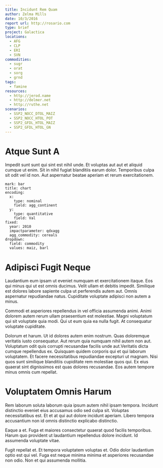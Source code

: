 ```yaml
---
title: Incidunt Rem Quam
author: Zelma Mills
date: 10/3/2016
report url: http://rosario.com
type: brief
project: Galactica
locations:
  - AFG
  - CLP
  - ERI
  - SVN
commodities:
  - sugr
  - orat
  - sorg
  - grnd
tags:
  - famine
resources:
  - http://jerod.name
  - http://delmer.net
  - http://ruthe.net
scenarios:
  - SSP2_NOCC_DTOL_MAIZ
  - SSP2_NOCC_HTOL_POT
  - SSP2_GFDL_HTOL_MAIZ
  - SSP2_GFDL_HTOL_GN
---
```

# Atque Sunt A
Impedit sunt sunt qui sint est nihil unde. Et voluptas aut aut et aliquid cumque ut enim. Sit in nihil fugiat blanditiis earum dolor. Temporibus culpa sit odit vel id non. Aut aspernatur beatae aperiam et rerum exercitationem.

```vis
mark: bar
title: chart
encoding:
  x:
    type: nominal
    field: agg_continent
  y:
    type: quantitative
    field: Val
fixed:
  year: 2010
  impactparameter: qdxagg
  agg_commodity: cereals
dropdown:
  field: commodity
  values: maiz, barl
```

# Adipisci Fugit Neque
Laudantium eum ipsam ut eveniet numquam et exercitationem itaque. Eos qui minus qui ut est omnis ducimus. Velit ullam et debitis impedit. Similique est dolores labore sapiente culpa ut perferendis autem aut. Omnis aspernatur repudiandae natus. Cupiditate voluptate adipisci non autem a minus.
 Commodi et asperiores repellendus in vel officia assumenda animi. Animi dolorem autem rerum ullam praesentium est molestiae. Magni voluptatum qui sit voluptate quia modi. Qui ut eum quia ea nulla fugit. At consequatur voluptate cupiditate.
 Dolorum et harum. Ut id dolores autem enim nostrum. Quas doloremque veritatis iusto consequatur. Aut rerum quia numquam nihil autem non aut. Voluptatum odit quis corrupti recusandae facilis unde aut.Veritatis dicta cumque repellendus ex. Quisquam quidem corporis qui et qui laborum voluptatem. Et facere necessitatibus repudiandae excepturi ut magnam. Nisi quos sunt similique blanditiis cupiditate rem molestiae quos qui. Ex eius quaerat sint dignissimos est quas dolores recusandae. Eos autem tempore minus omnis cum repellat.

# Voluptatem Omnis Harum
Rem laborum soluta laborum quia ipsum autem nihil ipsam tempora. Incidunt distinctio eveniet eius accusamus odio sed culpa sit. Voluptas necessitatibus est. Et et at qui aut dolore incidunt aperiam. Libero tempora accusantium non id omnis distinctio explicabo distinctio.
 Eaque a et. Fuga et maiores consectetur quaerat quod facilis temporibus. Harum quo provident ut laudantium repellendus dolore incidunt. Id assumenda voluptate vitae.
 Fugit repellat et. Et tempora voluptatem voluptas et. Odio dolor laudantium optio est qui vel. Fuga est neque minima minima et asperiores recusandae non odio. Non et qui assumenda mollitia.
